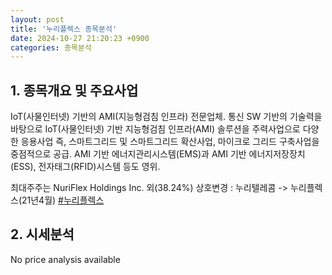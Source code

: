 ```yaml
---
layout: post
title: '누리플렉스 종목분석'
date: 2024-10-27 21:20:23 +0900
categories: 종목분석
---
```


## 1. 종목개요 및 주요사업

IoT(사물인터넷) 기반의 AMI(지능형검침 인프라) 전문업체. 통신 SW 기반의 기술력을 바탕으로 IoT(사물인터넷) 기반 지능형검침 인프라(AMI) 솔루션을 주력사업으로 다양한 응용사업 즉, 스마트그리드 및 스마트그리드 확산사업, 마이크로 그리드 구축사업을 중점적으로 공급. AMI 기반 에너지관리시스템(EMS)과 AMI 기반 에너지저장장치(ESS), 전자태그(RFID)시스템 등도 영위.

최대주주는 NuriFlex Holdings Inc. 외(38.24%) 상호변경 : 누리텔레콤 -> 누리플렉스(21년4월)
[#누리플렉스](#)

## 2. 시세분석

No price analysis available
